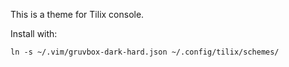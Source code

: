 This is a theme for Tilix console.

Install with:

    ln -s ~/.vim/gruvbox-dark-hard.json ~/.config/tilix/schemes/

